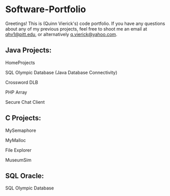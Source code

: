# Software-Portfolio
Greetings! This is (Quinn Vierick's) code portfolio. If you have any questions about any of my previous projects, feel free to shoot me an email at qhv1@pitt.edu, or alternatively q.vierick@yahoo.com.


Java Projects:
------------------------

HomeProjects

SQL Olympic Database (Java Database Connectivity)

Crossword DLB

PHP Array

Secure Chat Client

C Projects:
-------------------------

MySemaphore

MyMalloc

File Explorer

MuseumSim

SQL Oracle:
-------------------------

SQL Olympic Database
